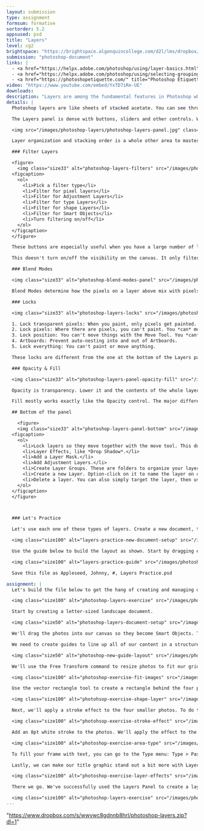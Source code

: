 ```yaml
---
layout: submission
type: assignment
formsum: formative
sortorder: 5.2
appsused: psd
title: "Layers"
level: cg2
brightspace: "https://brightspace.algonquincollege.com/d2l/lms/dropbox/user/folder_submit_files.d2l?db=190511&grpid=0&isprv=0&bp=0&ou=227639"
submission: "photoshop-document"
links: |
  - <a href="https://helpx.adobe.com/photoshop/using/layer-basics.html" target="_blank" title="Layer Basics">Layer Basics</a>
  - <a href="https://helpx.adobe.com/photoshop/using/selecting-grouping-linking-layers.html" target="_blank" title="Select, Group & Link Layers">Select, Group & Link Layers</a>
  - <a href="https://photoshopetiquette.com/" title="Photoshop Etiquette" target="_blank">Photoshop Etiquette</a>
video: "https://www.youtube.com/embed/YxTD7iRe-UE"
downloads:
description: "Layers are among the fundamental features in Photoshop which aid editing. Superficially, they're simple, but the feature set goes deep. Photoshop features a number of kinds of layers. This is what we'll explore here."
details: |
  Photoshop layers are like sheets of stacked acetate. You can see through transparent areas of a layer to the layers below. You move a layer in the Layers panel stacking order to position the content on the layer, like sliding a sheet of acetate in a stack. You can also change the opacity of a layer to make content partially transparent.

  The Layers panel is dense with buttons, sliders and other controls. We'll explore these in class. Layers can be locked in five different ways, like locking transparency, locking position and more.

  <img src="/images/photoshop-layers/photoshop-layers-panel.jpg" class="size75" alt="Photoshop Layers Panel">

  Layer organization and stacking order is a whole other area to master. Naming layers is important for your own work and even more for collaboration. [This is a must-read](https://photoshopetiquette.com) if you want to respect industry-standard Photoshop etiquette.

  ### Filter Layers

  <figure>
    <img class="size33" alt="photoshop-layers-filters" src="/images/photoshop-layers/photoshop-layers-filters.jpg">
  <figcaption>
    <ol>
      <li>Pick a filter type</li>
      <li>Filter for pixel layers</li>
      <li>Filter for Adjustment Layers</li>
      <li>Filter for type Layers</li>
      <li>Filter for shape Layers</li>
      <li>Filter for Smart Objects</li>
      <li>Turn filtering on/off</li>
    </ol>
  </figcaption>
  </figure>

  These buttons are especially useful when you have a large number of layers in your Photoshop file. You can click one of them to see only that type of layer. As an example, you can vew only Adjustment Layers.

  This doesn't turn on/off the visibility on the canvas. It only filters the layers in the panel.

  ### Blend Modes

  <img class="size33" alt="photoshop-blend-modes-panel" src="/images/photoshop-layers/photoshop-blend-modes-panel.jpg">

  Blend Modes determine how the pixels on a layer above mix with pixels on the layer below. They can also be used with an individual tool. So, you can brush in a specific blend mode. <a href="https://helpx.adobe.com/photoshop/using/blending-modes.html" title="Adobe's Blend Mode descriptions" target="_blank">This is Adobe's detailed descriptions</a> of each Blend Mode.

  ### Locks

  <img class="size33" alt="photoshop-layers-locks" src="/images/photoshop-layers/photoshop-layers-locks.jpg">

  1. Lock transparent pixels: When you paint, only pixels get painted. Transparency isn't affected.
  2. Lock pixels: Where there are pixels, you can't paint. You *can* move them.
  3. Lock position: You can't move things with the Move Tool. You *can* paint them.
  4. Artboards: Prevent auto-nesting into and out of Artboards.
  5. Lock everything: You can't paint or move anything.

  These locks are different from the one at the bottom of the Layers panel. These lock the ability to move or paint a layer. The chain link at the bottom of the panel *link* layers together so them move together.

  ### Opacity & Fill

  <img class="size33" alt="photoshop-layers-panel-opacity-fill" src="/images/photoshop-layers/photoshop-layers-panel-opacity-fill.jpg">

  Opacity is transparency. Lower it and the contents of the whole layer become translucent or transparent.

  Fill mostly works exactly like the Opacity control. The major difference is that it doesn't affect effects. So, if you have Fill set to 0, the photo will disappear, but its Drop Shadow will show.

  ## Bottom of the panel

    <figure>
    <img class="size33" alt="photoshop-layers-panel-bottom" src="/images/photoshop-layers/photoshop-layers-panel-bottom.jpg">
  <figcaption>
    <ol>
      <li>Lock layers so they move together with the move tool. This doesn't prevent them from being painted on.</li>
      <li>Layer Effects, like *Drop Shadow*.</li>
      <li>Add a Layer Mask.</li>
      <li>Add Adjustment Layers.</li>
      <li>Create Layer Groups. These are folders to organize your layers.</li>
      <li>Create a new Layer. Option-click on it to name the layer on creation.</li>
      <li>Delete a layer. You can also simply target the layer, then use the Delete key.</li>
    </ol>
  </figcaption>
  </figure>



  ### Let's Practice

  Let's use each one of these types of layers. Create a new document, then add guides on your canvas with <span class="command">View > New Guide Layout..</span>

  <img class="size100" alt="layers-practice-new-document-setup" src="/images/photoshop-layers/layers-practice-new-document-setup.jpg">

  Use the guide below to build the layout as shown. Start by dragging each of the provided photos from the Finder into your Photoshop canvas.

  <img class="size100" alt="layers-practice-guide" src="/images/photoshop-layers/layers-practice-guide.jpg">

  Save this file as Appleseed, Johnny, #, Layers Practice.psd

assignment: |
  Let's build the file below to get the hang of creating and managing different types of layers.

  <img class="size100" alt="photoshop-layers-exercise" src="/images/photoshop-layers/photoshop-layers-exercise.jpg">

  Start by creating a letter-sized landscape document.

  <img class="size50" alt="photoshop-layers-document-setup" src="/images/photoshop-layers/photoshop-layers-document-setup.jpg">

  We'll drag the photos into our canvas so they become Smart Objects. This allows for non-destructive resizing.

  We need to create guides to line up all of our content in a structured layout. Go <span class="command">View > New Guide Layout...</span>

  <img class="size50" alt="photoshop-new-guide-layout" src="/images/photoshop-layers/photoshop-new-guide-layout.jpg">

  We'll use the Free Transform command to resize photos to fit our grid. Make sure you import the provided title text. It's an Illustrator document.

  <img class="size100" alt="photoshop-exercise-fit-images" src="/images/photoshop-layers/photoshop-exercise-fit-images.jpg">

  Use the vector rectangle tool to create a rectangle behind the four photos. We can use the fill controls in the Control Bar to choose a colour.

  <img class="size100" alt="photohsop-exercise-shape-layer" src="/images/photoshop-layers/photohsop-exercise-shape-layer.jpg">

  Next, we'll apply a stroke effect to the four smaller photos. To do this, go to the Fx menu at the bottom of the Layers panel and choose Stroke.

  <img class="size100" alt="photohsop-exercise-stroke-effect" src="/images/photoshop-layers/photohsop-exercise-stroke-effect.jpg">

  Add an 8pt white stroke to the photos. We'll apply the effect to the layer group so it applies to all the layers inside it.

  <img class="size100" alt="photoshop-exercise-area-type" src="/images/photoshop-layers/photoshop-exercise-area-type.jpg">

  To fill your frame with text, you can go to the Type menu: Type > Paste Lorem Ipsum. You can change the colour of your type from the colour control in the Control Bar. Target your type tool and the type layer to do so.

  Lastly, we can make our title graphic stand out a bit more with Layer Effects. We can use a Colour Overlay and an Outer Glow or a Drop Shadow.

  <img class="size100" alt="photoshop-exercise-layer-effects" src="/images/photoshop-layers/photoshop-exercise-layer-effects.jpg">

  There we go. We've successfully used the Layers Panel to create a layout in Photoshop in a non-destructive workflow.

  <img class="size100" alt="photoshop-layers-exercise" src="/images/photoshop-layers/photoshop-layers-exercise.jpg">
---
```

"https://www.dropbox.com/s/wwvwc8gdnnb8hrl/photoshop-layers.zip?dl=1"
